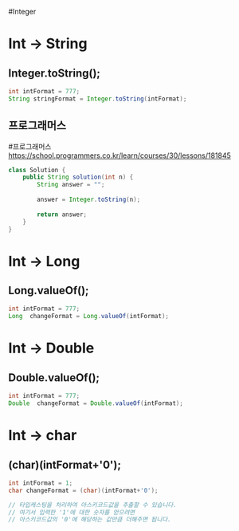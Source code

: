 #Integer 

# Int -> String
## Integer.toString();

```java
int intFormat = 777;
String stringFormat = Integer.toString(intFormat);
```

## 프로그래머스
#프로그래머스 
https://school.programmers.co.kr/learn/courses/30/lessons/181845

```java
class Solution {
    public String solution(int n) {
        String answer = "";
        
        answer = Integer.toString(n);
        
        return answer;
    }
}
```
# Int -> Long
## Long.valueOf();

```java
int intFormat = 777;
Long  changeFormat = Long.valueOf(intFormat);
```
# Int -> Double
## Double.valueOf();

```java
int intFormat = 777;
Double  changeFormat = Double.valueOf(intFormat);
```

# Int -> char
## (char)(intFormat+'0');

```java
int intFormat = 1;
char changeFormat = (char)(intFormat+'0');

// 타입캐스팅을 처리하여 아스키코드값을 추출할 수 있습니다.
// 여기서 입력한 '1'에 대한 숫자를 얻으려면 
// 아스키코드값의 '0'에 해당하는 값만큼 더해주면 됩니다.
```